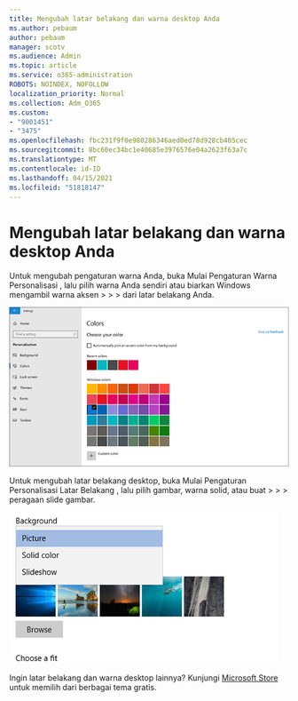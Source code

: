 ```yaml
---
title: Mengubah latar belakang dan warna desktop Anda
ms.author: pebaum
author: pebaum
manager: scotv
ms.audience: Admin
ms.topic: article
ms.service: o365-administration
ROBOTS: NOINDEX, NOFOLLOW
localization_priority: Normal
ms.collection: Adm_O365
ms.custom:
- "9001451"
- "3475"
ms.openlocfilehash: fbc231f9f0e980286346aed0ed78d928cb405cec
ms.sourcegitcommit: 8bc60ec34bc1e40685e3976576e04a2623f63a7c
ms.translationtype: MT
ms.contentlocale: id-ID
ms.lasthandoff: 04/15/2021
ms.locfileid: "51818147"
---
```

# <a name="change-your-desktop-background-and-colors"></a>Mengubah latar belakang dan warna desktop Anda

Untuk mengubah pengaturan warna Anda, buka Mulai Pengaturan Warna Personalisasi , lalu pilih warna Anda sendiri atau biarkan Windows mengambil warna aksen  >    >    >  dari latar belakang Anda.

![Personalisasikan warna Anda di Windows.](media/windows-personalization-colors.png)

Untuk mengubah latar belakang desktop, buka Mulai Pengaturan Personalisasi Latar Belakang , lalu pilih gambar, warna solid, atau buat  >    >    >  peragaan slide gambar. 

![Mengubah latar belakang desktop Windows Anda.](media/windows-desktop-background.png)

Ingin latar belakang dan warna desktop lainnya? Kunjungi [Microsoft Store](https://www.microsoft.com/store/collections/windowsthemes) untuk memilih dari berbagai tema gratis.
